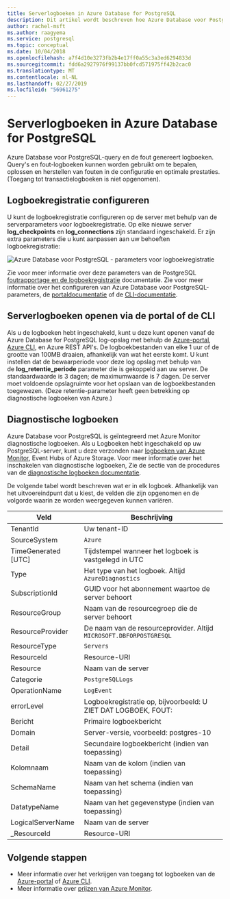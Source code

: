 ```yaml
---
title: Serverlogboeken in Azure Database for PostgreSQL
description: Dit artikel wordt beschreven hoe Azure Database voor PostgreSQL logboeken-query en de fout genereert, en hoe melden bewaarperiode is geconfigureerd.
author: rachel-msft
ms.author: raagyema
ms.service: postgresql
ms.topic: conceptual
ms.date: 10/04/2018
ms.openlocfilehash: a7f4d10e3273fb2b4e17ff0a55c3a3ed6294833d
ms.sourcegitcommit: fdd6a2927976f99137bb0fcd571975ff42b2cac0
ms.translationtype: MT
ms.contentlocale: nl-NL
ms.lasthandoff: 02/27/2019
ms.locfileid: "56961275"
---
```

# <a name="server-logs-in-azure-database-for-postgresql"></a>Serverlogboeken in Azure Database for PostgreSQL 
Azure Database voor PostgreSQL-query en de fout genereert logboeken. Query's en fout-logboeken kunnen worden gebruikt om te bepalen, oplossen en herstellen van fouten in de configuratie en optimale prestaties. (Toegang tot transactielogboeken is niet opgenomen). 

## <a name="configure-logging"></a>Logboekregistratie configureren 
U kunt de logboekregistratie configureren op de server met behulp van de serverparameters voor logboekregistratie. Op elke nieuwe server **log_checkpoints** en **log_connections** zijn standaard ingeschakeld. Er zijn extra parameters die u kunt aanpassen aan uw behoeften logboekregistratie: 

![Azure Database voor PostgreSQL - parameters voor logboekregistratie](./media/concepts-server-logs/log-parameters.png)

Zie voor meer informatie over deze parameters van de PostgreSQL [foutrapportage en de logboekregistratie](https://www.postgresql.org/docs/current/static/runtime-config-logging.html) documentatie. Zie voor meer informatie over het configureren van Azure Database voor PostgreSQL-parameters, de [portaldocumentatie](howto-configure-server-parameters-using-portal.md) of de [CLI-documentatie](howto-configure-server-parameters-using-cli.md).

## <a name="access-server-logs-through-portal-or-cli"></a>Serverlogboeken openen via de portal of de CLI
Als u de logboeken hebt ingeschakeld, kunt u deze kunt openen vanaf de Azure Database for PostgreSQL log-opslag met behulp de [Azure-portal](howto-configure-server-logs-in-portal.md), [Azure CLI](howto-configure-server-logs-using-cli.md), en Azure REST API's. De logboekbestanden van elke 1 uur of de grootte van 100MB draaien, afhankelijk van wat het eerste komt. U kunt instellen dat de bewaarperiode voor deze log opslag met behulp van de **log\_retentie\_periode** parameter die is gekoppeld aan uw server. De standaardwaarde is 3 dagen; de maximumwaarde is 7 dagen. De server moet voldoende opslagruimte voor het opslaan van de logboekbestanden toegewezen. (Deze retentie-parameter heeft geen betrekking op diagnostische logboeken van Azure.)


## <a name="diagnostic-logs"></a>Diagnostische logboeken
Azure Database voor PostgreSQL is geïntegreerd met Azure Monitor diagnostische logboeken. Als u Logboeken hebt ingeschakeld op uw PostgreSQL-server, kunt u deze verzonden naar [logboeken van Azure Monitor](../azure-monitor/log-query/log-query-overview.md), Event Hubs of Azure Storage. Voor meer informatie over het inschakelen van diagnostische logboeken, Zie de sectie van de procedures van de [diagnostische logboeken documentatie](../azure-monitor/platform/diagnostic-logs-overview.md). 


De volgende tabel wordt beschreven wat er in elk logboek. Afhankelijk van het uitvoereindpunt dat u kiest, de velden die zijn opgenomen en de volgorde waarin ze worden weergegeven kunnen variëren. 

|**Veld** | **Beschrijving** |
|---|---|
| TenantId | Uw tenant-ID |
| SourceSystem | `Azure` |
| TimeGenerated [UTC] | Tijdstempel wanneer het logboek is vastgelegd in UTC |
| Type | Het type van het logboek. Altijd `AzureDiagnostics` |
| SubscriptionId | GUID voor het abonnement waartoe de server behoort |
| ResourceGroup | Naam van de resourcegroep die de server behoort |
| ResourceProvider | De naam van de resourceprovider. Altijd `MICROSOFT.DBFORPOSTGRESQL` |
| ResourceType | `Servers` |
| ResourceId | Resource-URI |
| Resource | Naam van de server |
| Categorie | `PostgreSQLLogs` |
| OperationName | `LogEvent` |
| errorLevel | Logboekregistratie op, bijvoorbeeld: U ZIET DAT LOGBOEK, FOUT: |
| Bericht | Primaire logboekbericht | 
| Domain | Server-versie, voorbeeld: postgres-10 |
| Detail | Secundaire logboekbericht (indien van toepassing) |
| Kolomnaam | Naam van de kolom (indien van toepassing) |
| SchemaName | Naam van het schema (indien van toepassing) |
| DatatypeName | Naam van het gegevenstype (indien van toepassing) |
| LogicalServerName | Naam van de server | 
| _ResourceId | Resource-URI |

## <a name="next-steps"></a>Volgende stappen
- Meer informatie over het verkrijgen van toegang tot logboeken van de [Azure-portal](howto-configure-server-logs-in-portal.md) of [Azure CLI](howto-configure-server-logs-using-cli.md).
- Meer informatie over [prijzen van Azure Monitor](https://azure.microsoft.com/pricing/details/monitor/).
